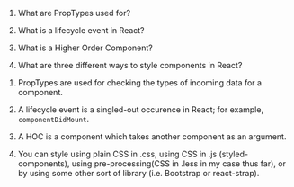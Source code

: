 <!-- Questions -->

1. What are PropTypes used for?

2. What is a lifecycle event in React?

3. What is a Higher Order Component?

4. What are three different ways to style components in React?


<!-- Answers -->

1. PropTypes are used for checking the types of incoming data for a component.

2. A lifecycle event is a singled-out occurence in React; for example, `componentDidMount`.

3. A HOC is a component which takes another component as an argument.

4. You can style using plain CSS in .css, using CSS in .js (styled-components), 
   using pre-processing(CSS in .less in my case thus far), 
   or by using some other sort of library (i.e. Bootstrap or react-strap).